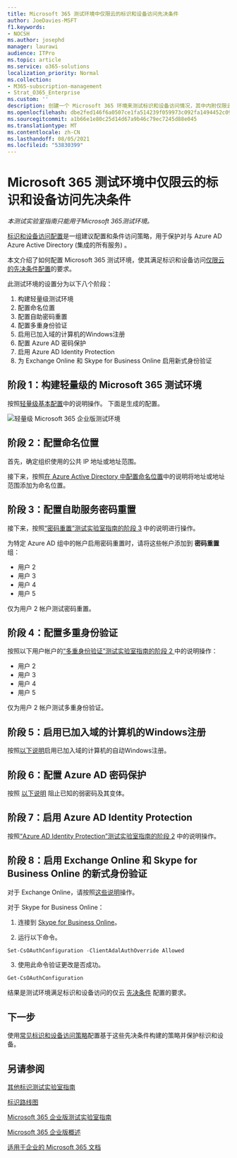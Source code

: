 ```yaml
---
title: Microsoft 365 测试环境中仅限云的标识和设备访问先决条件
author: JoeDavies-MSFT
f1.keywords:
- NOCSH
ms.author: josephd
manager: laurawi
audience: ITPro
ms.topic: article
ms.service: o365-solutions
localization_priority: Normal
ms.collection:
- M365-subscription-management
- Strat_O365_Enterprise
ms.custom: ''
description: 创建一个 Microsoft 365 环境来测试标识和设备访问情况，其中内附仅限云的身份验证的先决条件。
ms.openlocfilehash: dbe2fed146f6a0507ce1fa514239f059973c092fa1494452c09b32900ea23c1c
ms.sourcegitcommit: a1b66e1e80c25d14d67a9b46c79ec7245d88e045
ms.translationtype: MT
ms.contentlocale: zh-CN
ms.lasthandoff: 08/05/2021
ms.locfileid: "53830399"
---
```

# <a name="identity-and-device-access-prerequisites-for-cloud-only-in-your-microsoft-365-test-environment"></a>Microsoft 365 测试环境中仅限云的标识和设备访问先决条件

*本测试实验室指南只能用于Microsoft 365测试环境。*

[标识和设备访问配置](../security/office-365-security/microsoft-365-policies-configurations.md)是一组建议配置和条件访问策略，用于保护对与 Azure AD Azure Active Directory (集成的所有服务) 。

本文介绍了如何配置 Microsoft 365 测试环境，使其满足标识和设备访问[仅限云的先决条件配置](../security/office-365-security/identity-access-prerequisites.md#prerequisites)的要求。

此测试环境的设置分为以下八个阶段：

1. 构建轻量级测试环境
2. 配置命名位置
3. 配置自助密码重置
4. 配置多重身份验证
5. 启用已加入域的计算机的Windows注册
6. 配置 Azure AD 密码保护 
7. 启用 Azure AD Identity Protection
8. 为 Exchange Online 和 Skype for Business Online 启用新式身份验证

## <a name="phase-1-build-out-your-lightweight-microsoft-365-test-environment"></a>阶段 1：构建轻量级的 Microsoft 365 测试环境

按照[轻量级基本配置](lightweight-base-configuration-microsoft-365-enterprise.md)中的说明操作。
下面是生成的配置。

![轻量级 Microsoft 365 企业版测试环境](../media/lightweight-base-configuration-microsoft-365-enterprise/Phase4.png)
 
## <a name="phase-2-configure-named-locations"></a>阶段 2：配置命名位置

首先，确定组织使用的公共 IP 地址或地址范围。

接下来，按照[在 Azure Active Directory 中配置命名位置](/azure/active-directory/reports-monitoring/quickstart-configure-named-locations)中的说明将地址或地址范围添加为命名位置。 

## <a name="phase-3-configure-self-service-password-reset"></a>阶段 3：配置自助服务密码重置

接下来，按照[“密码重置”测试实验室指南的阶段 3](password-reset-m365-ent-test-environment.md#phase-3-configure-and-test-password-reset) 中的说明进行操作。 

为特定 Azure AD 组中的帐户启用密码重置时，请将这些帐户添加到 **密码重置** 组：

- 用户 2
- 用户 3
- 用户 4
- 用户 5

仅为用户 2 帐户测试密码重置。

## <a name="phase-4-configure-multi-factor-authentication"></a>阶段 4：配置多重身份验证

按照以下用户帐户的[“多重身份验证”测试实验室指南的阶段 2 ](multi-factor-authentication-microsoft-365-test-environment.md#phase-2-enable-and-test-multi-factor-authentication-for-the-user-2-account)中的说明操作：

- 用户 2
- 用户 3
- 用户 4
- 用户 5

仅为用户 2 帐户测试多重身份验证。

## <a name="phase-5-enable-automatic-device-registration-of-domain-joined-windows-computers"></a>阶段 5：启用已加入域的计算机的Windows注册 

按照[以下说明](/azure/active-directory/devices/hybrid-azuread-join-plan)启用已加入域的计算机的自动Windows注册。

## <a name="phase-6-configure-azure-ad-password-protection"></a>阶段 6：配置 Azure AD 密码保护 

按照 [以下说明](/azure/active-directory/authentication/concept-password-ban-bad) 阻止已知的弱密码及其变体。

## <a name="phase-7-enable-azure-ad-identity-protection"></a>阶段 7：启用 Azure AD Identity Protection

按照[“Azure AD Identity Protection”测试实验室指南的阶段 2](azure-ad-identity-protection-microsoft-365-test-environment.md#phase-2-use-azure-ad-identity-protection) 中的说明操作。 

## <a name="phase-8-enable-modern-authentication-for-exchange-online-and-skype-for-business-online"></a>阶段 8：启用 Exchange Online 和 Skype for Business Online 的新式身份验证

对于 Exchange Online，请按照[这些说明](/Exchange/clients-and-mobile-in-exchange-online/enable-or-disable-modern-authentication-in-exchange-online#enable-or-disable-modern-authentication-in-exchange-online-for-client-connections-in-outlook-2013-or-later)操作。 

对于 Skype for Business Online：

1. 连接到 [Skype for Business Online](/SkypeForBusiness/set-up-your-computer-for-windows-powershell/set-up-your-computer-for-windows-powershell)。

2. 运行以下命令。

  ```powershell
  Set-CsOAuthConfiguration -ClientAdalAuthOverride Allowed
  ```

3. 使用此命令验证更改是否成功。

  ```powershell
  Get-CsOAuthConfiguration
  ```

结果是测试环境满足标识和设备访问的仅云 [先决条件](../security/office-365-security/identity-access-prerequisites.md#prerequisites) 配置的要求。 

## <a name="next-step"></a>下一步

使用[常见标识和设备访问策略](../security/office-365-security/identity-access-policies.md)配置基于这些先决条件构建的策略并保护标识和设备。

## <a name="see-also"></a>另请参阅

[其他标识测试实验室指南](m365-enterprise-test-lab-guides.md#identity)

[标识路线图](identity-roadmap-microsoft-365.md)

[Microsoft 365 企业版测试实验室指南](m365-enterprise-test-lab-guides.md)

[Microsoft 365 企业版概述](microsoft-365-overview.md)

[适用于企业的 Microsoft 365 文档](/microsoft-365-enterprise/)
